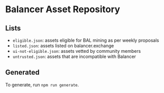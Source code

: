 # Balancer Asset Repository

## Lists

* `eligible.json`: assets eligible for BAL mining as per weekly proposals
* `listed.json`: assets listed on balancer.exchange
* `ui-not-eligible.json`: assets vetted by community members
* `untrusted.json`: assets that are incompatible with Balancer

## Generated

To generate, run `npm run generate`.
